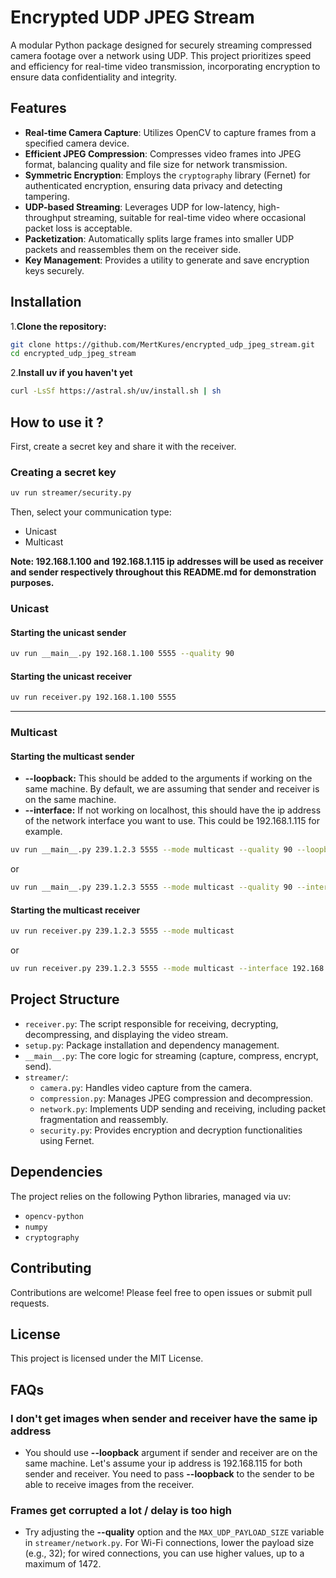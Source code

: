 # Encrypted UDP JPEG Stream

A modular Python package designed for securely streaming compressed camera footage over a network using UDP. This project prioritizes speed and efficiency for real-time video transmission, incorporating encryption to ensure data confidentiality and integrity.

## Features

- **Real-time Camera Capture**: Utilizes OpenCV to capture frames from a specified camera device.
- **Efficient JPEG Compression**: Compresses video frames into JPEG format, balancing quality and file size for network transmission.
- **Symmetric Encryption**: Employs the `cryptography` library (Fernet) for authenticated encryption, ensuring data privacy and detecting tampering.
- **UDP-based Streaming**: Leverages UDP for low-latency, high-throughput streaming, suitable for real-time video where occasional packet loss is acceptable.
- **Packetization**: Automatically splits large frames into smaller UDP packets and reassembles them on the receiver side.
- **Key Management**: Provides a utility to generate and save encryption keys securely.

## Installation

1.**Clone the repository:**

```bash
git clone https://github.com/MertKures/encrypted_udp_jpeg_stream.git
cd encrypted_udp_jpeg_stream
```

2.**Install uv if you haven't yet**

```bash
curl -LsSf https://astral.sh/uv/install.sh | sh
```

## How to use it ?

First, create a secret key and share it with the receiver.

### Creating a secret key

```bash
uv run streamer/security.py
```

Then, select your communication type:

- Unicast
- Multicast

**Note: 192.168.1.100 and 192.168.1.115 ip addresses will be used as receiver and sender respectively throughout this README.md for demonstration purposes.**

### Unicast

#### Starting the unicast sender

```bash
uv run __main__.py 192.168.1.100 5555 --quality 90
```

#### Starting the unicast receiver

```bash
uv run receiver.py 192.168.1.100 5555
```

---

### Multicast

#### Starting the multicast sender

- **--loopback:** This should be added to the arguments if working on the same machine. By default, we are assuming that sender and receiver is on the same machine.
- **--interface:** If not working on localhost, this should have the ip address of the network interface you want to use. This could be 192.168.1.115 for example.

```bash
uv run __main__.py 239.1.2.3 5555 --mode multicast --quality 90 --loopback
```

or

```bash
uv run __main__.py 239.1.2.3 5555 --mode multicast --quality 90 --interface 192.168.1.115
```

#### Starting the multicast receiver

```bash
uv run receiver.py 239.1.2.3 5555 --mode multicast
```

or

```bash
uv run receiver.py 239.1.2.3 5555 --mode multicast --interface 192.168.1.100
```

## Project Structure

- `receiver.py`: The script responsible for receiving, decrypting, decompressing, and displaying the video stream.
- `setup.py`: Package installation and dependency management.
- `__main__.py`: The core logic for streaming (capture, compress, encrypt, send).
- `streamer/`:
  - `camera.py`: Handles video capture from the camera.
  - `compression.py`: Manages JPEG compression and decompression.
  - `network.py`: Implements UDP sending and receiving, including packet fragmentation and reassembly.
  - `security.py`: Provides encryption and decryption functionalities using Fernet.

## Dependencies

The project relies on the following Python libraries, managed via uv:

- `opencv-python`
- `numpy`
- `cryptography`

## Contributing

Contributions are welcome! Please feel free to open issues or submit pull requests.

## License

This project is licensed under the MIT License.

## FAQs

### I don't get images when sender and receiver have the same ip address

- You should use **--loopback** argument if sender and receiver are on the same machine. Let's assume your ip address is 192.168.115 for both sender and receiver. You need to pass **--loopback** to the sender to be able to receive images from the receiver.

### Frames get corrupted a lot / delay is too high

- Try adjusting the **--quality** option and the `MAX_UDP_PAYLOAD_SIZE` variable in `streamer/network.py`. For Wi-Fi connections, lower the payload size (e.g., 32); for wired connections, you can use higher values, up to a maximum of 1472.
